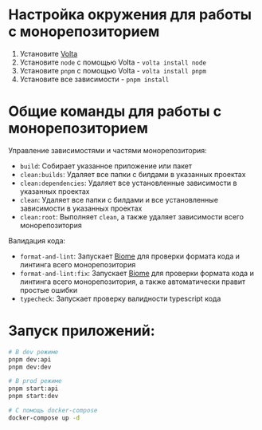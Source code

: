 # Настройка окружения для работы с монорепозиторием

1. Установите [Volta](https://docs.volta.sh/guide/getting-started)
2. Установите `node` с помощью Volta - `volta install node`
2. Установите `pnpm` с помощью Volta - `volta install pnpm`
3. Установите все зависимости - `pnpm install`

# Общие команды для работы с монорепозиторием

Управление зависимостями и частями монорепозитория:

- `build`: Собирает указанное приложение или пакет
- `clean:builds`: Удаляет все папки с билдами в указанных проектах
- `clean:dependencies`: Удаляет все установленные зависимости в указанных проектах
- `clean`: Удаляет все папки с билдами и все установленные зависимости в указанных проектах
- `clean:root`: Выполняет `clean`, а также удаляет зависимости всего монорепозитория

Валидация кода:

- `format-and-lint`: Запускает [Biome](https://biomejs.dev/) для проверки формата кода и линтинга всего монорепозитория
- `format-and-lint:fix`: Запускает [Biome](https://biomejs.dev/) для проверки формата кода и линтинга всего монорепозитория, а также автоматически правит простые ошибки
- `typecheck`: Запускает проверку валидности typescript кода

# Запуск приложений:

```bash
# В dev режиме
pnpm dev:api
pnpm dev:dev

# В prod режиме
pnpm start:api
pnpm start:dev

# С помощь docker-compose
docker-compose up -d
```

